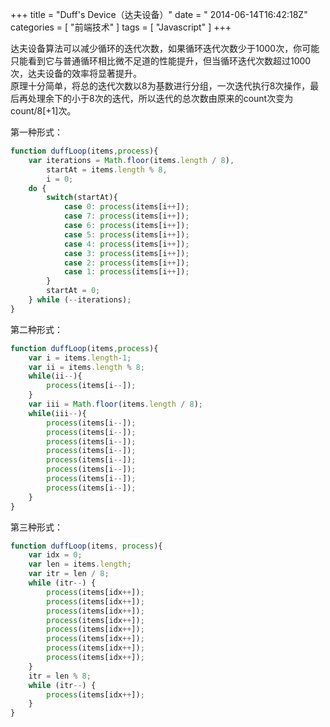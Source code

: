 +++
title = "Duff's Device（达夫设备）"
date = " 2014-06-14T16:42:18Z"
categories = [
    "前端技术"
]
tags = [
    "Javascript"
]
+++

达夫设备算法可以减少循环的迭代次数，如果循环迭代次数少于1000次，你可能只能看到它与普通循环相比微不足道的性能提升，但当循环迭代次数超过1000次，达夫设备的效率将显著提升。  
原理十分简单，将总的迭代次数以8为基数进行分组，一次迭代执行8次操作，最后再处理余下的小于8次的迭代，所以迭代的总次数由原来的count次变为count/8[+1]次。

<!--more-->

第一种形式：

```javascript
function duffLoop(items,process){
    var iterations = Math.floor(items.length / 8), 
        startAt = items.length % 8,
        i = 0;
    do {
        switch(startAt){
            case 0: process(items[i++]); 
            case 7: process(items[i++]); 
            case 6: process(items[i++]); 
            case 5: process(items[i++]); 
            case 4: process(items[i++]); 
            case 3: process(items[i++]); 
            case 2: process(items[i++]); 
            case 1: process(items[i++]);
        }
        startAt = 0;
    } while (--iterations);
}
```   

第二种形式：

```javascript
function duffLoop(items,process){
    var i = items.length-1;
    var ii = items.length % 8; 
    while(ii--){
        process(items[i--]); 
    }
    var iii = Math.floor(items.length / 8); 
    while(iii--){
        process(items[i--]); 
        process(items[i--]); 
        process(items[i--]); 
        process(items[i--]); 
        process(items[i--]); 
        process(items[i--]); 
        process(items[i--]); 
        process(items[i--]);
    }
}
```    

第三种形式：

```javascript
function duffLoop(items, process){
    var idx = 0;
    var len = items.length;
    var itr = len / 8;
    while (itr--) {
        process(items[idx++]);
        process(items[idx++]);
        process(items[idx++]);
        process(items[idx++]);
        process(items[idx++]);
        process(items[idx++]);
        process(items[idx++]);
        process(items[idx++]);
    }
    itr = len % 8;
    while (itr--) {
        process(items[idx++]);
    }
}
```
